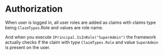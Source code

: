 # Authorization

When user is logged in, all user roles are added as claims with claims type being `ClaimTypes`.Role and values are role name.

And when you execute `IPrincipal.IsInRole("SuperAdmin")` the framework actually checks if the claim with type `ClaimTypes.Role` and value `SuperAdmin` is present on the user.
